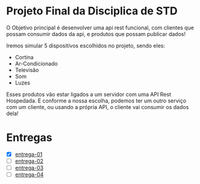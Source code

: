 # Projeto Final da Disciplica de STD
O Objetivo principal é desenvolver uma api rest funcional, com clientes que possam consumir dados da api, e produtos que possam publicar dados!

Iremos simular 5 dispositivos escolhidos no projeto, sendo eles:
- Cortina
- Ar-Condicionado
- Televisão
- Som
- Luzes

Esses produtos vão estar ligados a um servidor com uma API Rest Hospedada.
E conforme a nossa escolha, podemos ter um outro serviço com um cliente, ou usando a própria API, o cliente vai consumir os dados dela!

# Entregas
- [X] [entrega-01](./entrega-01/README.md)
- [ ] [entrega-02](/README.md)
- [ ] [entrega-03](/README.md)
- [ ] [entrega-04](/README.md)